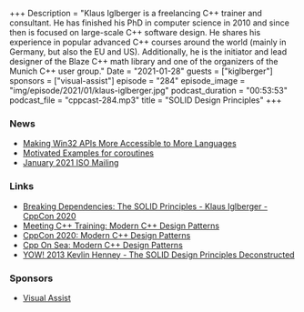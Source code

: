 +++
Description = "Klaus Iglberger is a freelancing C++ trainer and consultant. He has finished his PhD in computer science in 2010 and since then is focused on large-scale C++ software design. He shares his experience in popular advanced C++ courses around the world (mainly in Germany, but also the EU and US). Additionally, he is the initiator and lead designer of the Blaze C++ math library and one of the organizers of the Munich C++ user group."
Date = "2021-01-28"
guests = ["kiglberger"]
sponsors = ["visual-assist"]
episode = "284"
episode_image = "img/episode/2021/01/klaus-iglberger.jpg"
podcast_duration = "00:53:53"
podcast_file = "cppcast-284.mp3"
title = "SOLID Design Principles"
+++

### News ###

 - [Making Win32 APIs More Accessible to More Languages](https://blogs.windows.com/windowsdeveloper/2021/01/21/making-win32-apis-more-accessible-to-more-languages/)
 - [Motivated Examples for coroutines](https://www.reddit.com/r/cpp/comments/l4lcar/do_people_have_some_motivating_examples_for/)
 - [January 2021 ISO Mailing](http://www.open-std.org/jtc1/sc22/wg21/docs/papers/2021/#mailing2021-01)

### Links ###

 - [Breaking Dependencies: The SOLID Principles - Klaus Iglberger - CppCon 2020](https://www.youtube.com/watch?v=Ntraj80qN2k)
 - [Meeting C++ Training: Modern C++ Design Patterns](http://meetingcpp.com/mcpp/training/trainingslisting.php?tid=19)
 - [CppCon 2020: Modern C++ Design Patterns](https://cppcon.org/class-2020-modern-cpp-design/)
 - [Cpp On Sea: Modern C++ Design Patterns](https://cpponsea.uk/2020/sessions/workshop_modern-cpp-design-patterns.html)
 - [YOW! 2013 Kevlin Henney - The SOLID Design Principles Deconstructed](https://www.youtube.com/watch?v=tMW08JkFrBA)

### Sponsors ###

- [Visual Assist](https://www.wholetomato.com/downloads?utm_source=CppCast&utm_medium=Affiliate&utm_content=PodcastSponsorship)